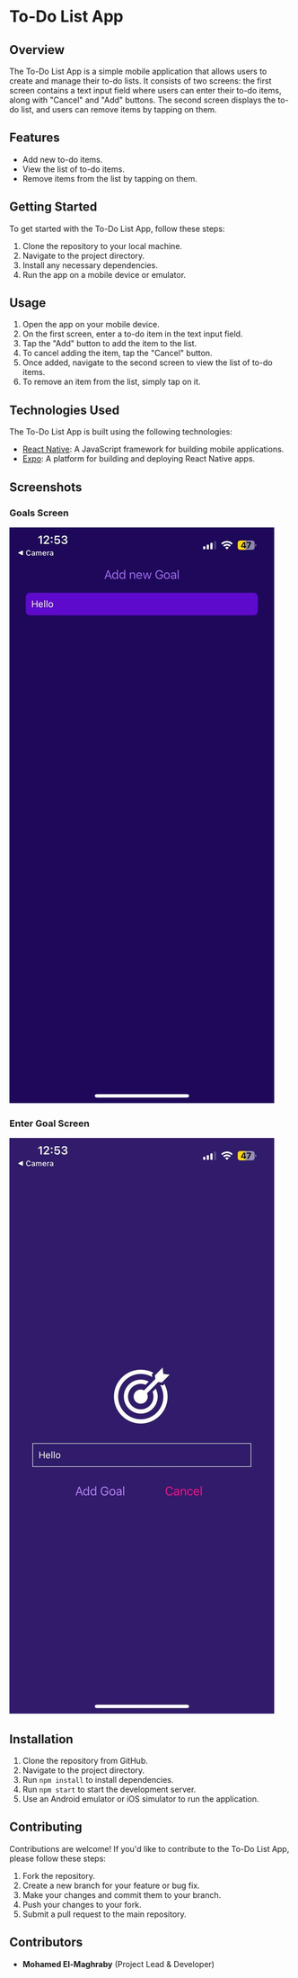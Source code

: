# To-Do List App

## Overview
The To-Do List App is a simple mobile application that allows users to create and manage their to-do lists. It consists of two screens: the first screen contains a text input field where users can enter their to-do items, along with "Cancel" and "Add" buttons. The second screen displays the to-do list, and users can remove items by tapping on them.

## Features
- Add new to-do items.
- View the list of to-do items.
- Remove items from the list by tapping on them.



## Getting Started
To get started with the To-Do List App, follow these steps:

1. Clone the repository to your local machine.
2. Navigate to the project directory.
3. Install any necessary dependencies.
4. Run the app on a mobile device or emulator.

## Usage
1. Open the app on your mobile device.
2. On the first screen, enter a to-do item in the text input field.
3. Tap the "Add" button to add the item to the list.
4. To cancel adding the item, tap the "Cancel" button.
5. Once added, navigate to the second screen to view the list of to-do items.
6. To remove an item from the list, simply tap on it.

## Technologies Used
The To-Do List App is built using the following technologies:

- [React Native](https://reactnative.dev/): A JavaScript framework for building mobile applications.
- [Expo](https://expo.dev/): A platform for building and deploying React Native apps.

  
## Screenshots

### Goals Screen
![Goals Screen](assets/images/1.jpeg)

### Enter Goal Screen
![Enter Goal Screen](assets/images/2.jpeg)




## Installation
1. Clone the repository from GitHub.
2. Navigate to the project directory.
3. Run `npm install` to install dependencies.
4. Run `npm start` to start the development server.
5. Use an Android emulator or iOS simulator to run the application.

## Contributing
Contributions are welcome! If you'd like to contribute to the To-Do List App, please follow these steps:

1. Fork the repository.
2. Create a new branch for your feature or bug fix.
3. Make your changes and commit them to your branch.
4. Push your changes to your fork.
5. Submit a pull request to the main repository.

## Contributors
- **Mohamed El-Maghraby** (Project Lead & Developer)
